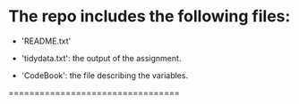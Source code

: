 The repo includes the following files:
=========================================

- 'README.txt'

- 'tidydata.txt': the output of the assignment.

- 'CodeBook': the file describing the variables.

=================================
